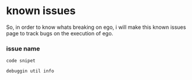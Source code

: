 # known issues
So, in order to know whats breaking on ego, i will make this known issues page to track bugs on the execution of ego. 


### issue name
```
code snipet
```

```
debuggin util info
```

